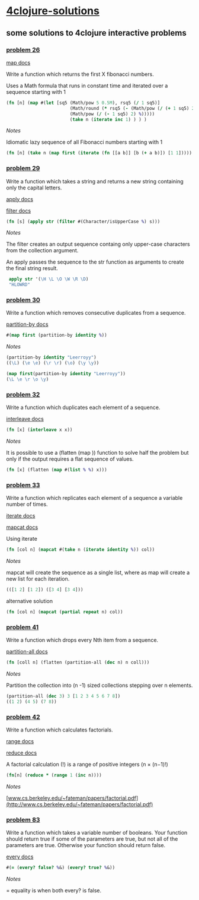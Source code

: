 # [4clojure-solutions](http://www.4clojure.com/)
## some solutions to 4clojure interactive problems

### [problem 26](http://www.4clojure.com/problem/26)

[map docs](https://clojuredocs.org/clojure.core/map)

Write a function which returns the first X fibonacci numbers.

Uses a Math formula that runs in constant time and iterated over a sequence starting with 1

~~~clojure
(fn [n] (map #(let [sq5 (Math/pow 5 0.5M), rsq5 (/ 1 sq5)]
                        (Math/round (* rsq5 (- (Math/pow (/ (+ 1 sq5) 2) %)
                        (Math/pow (/ (- 1 sq5) 2) %)))))
                        (take n (iterate inc 1) ) ) ) 
~~~

_Notes_

Idiomatic lazy sequence of all Fibonacci numbers starting with 1

~~~clojure
(fn [n] (take n (map first (iterate (fn [[a b]] [b (+ a b)]) [1 1]))))
~~~

### [problem 29](https://4clojure.com/problem/29)

Write a function which takes a string and returns a new string containing only the capital letters.

[apply docs](https://clojuredocs.org/clojure.core/apply)

[filter docs](https://clojuredocs.org/clojure.core/filter)

~~~clojure
(fn [s] (apply str (filter #(Character/isUpperCase %) s)))
~~~

_Notes_

The filter creates an output sequence containg only upper-case characters from the collection argument.

An apply passes the sequence to the str function as arguments to create the final string result.

~~~clojure
 apply str '(\H \L \O \W \R \D)
 "HLOWRD"
~~~ 

### [problem 30](https://4clojure.com/problem/30)

Write a function which removes consecutive duplicates from a sequence.

[partition-by docs](https://clojuredocs.org/clojure.core/partition-by)

~~~clojure
#(map first (partition-by identity %))
~~~

_Notes_

~~~clojure 
(partition-by identity "Leerroyy") 
((\L) (\e \e) (\r \r) (\o) (\y \y))

(map first(partition-by identity "Leerroyy"))
(\L \e \r \o \y)
~~~

### [problem 32](https://4clojure.com/problem/32)

Write a function which duplicates each element of a sequence.

[interleave docs](https://clojuredocs.org/clojure.core/interleave)

~~~clojure
(fn [x] (interleave x x))
~~~

_Notes_

It is possible to use a (flatten (map )) function to solve half the problem but only if the output requires a flat sequence of values.

~~~clojure
(fn [x] (flatten (map #(list % %) x)))
~~~

### [problem 33](https://4clojure.com/problem/33)

Write a function which replicates each element of a sequence a variable number of times.

[iterate docs](https://clojuredocs.org/clojure.core/iterate)

[mapcat docs](https://clojuredocs.org/clojure.core/mapcat)

Using iterate

~~~clojure
(fn [col n] (mapcat #(take n (iterate identity %)) col))
~~~

_Notes_

mapcat will create the sequence as a single list, where as map will create a new list for each iteration.

~~~clojure
(([1 2] [1 2]) ([3 4] [3 4]))
~~~

alternative solution

~~~clojure
(fn [col n] (mapcat (partial repeat n) col))
~~~

### [problem 41](https://4clojure.com/problem/41)

Write a function which drops every Nth item from a sequence.

[partition-all docs](https://clojuredocs.org/clojure.core/partition-all)

~~~clojure
(fn [coll n] (flatten (partition-all (dec n) n coll)))
~~~

_Notes_

Partition the collection into (n -1) sized collections stepping over n elements.

~~~clojure
(partition-all (dec 3) 3 [1 2 3 4 5 6 7 8])
((1 2) (4 5) (7 8))
~~~

### [problem 42](https://4clojure.com/problem/42)

Write a function which calculates factorials.

[range docs](https://clojuredocs.org/clojure.core/range)

[reduce docs](https://clojuredocs.org/clojure.core/reduce)

A factorial calculation (!) is a range of positive integers (n × (n−1)!)

~~~clojure
(fn[n] (reduce * (range 1 (inc n))))
~~~

_Notes_

[www.cs.berkeley.edu/~fateman/papers/factorial.pdf](http://www.cs.berkeley.edu/~fateman/papers/factorial.pdf)

### [problem 83](https://4clojure.com/problem/83)

Write a function which takes a variable number of booleans. Your function should return true if some of the parameters are true, but not all of the parameters are true. Otherwise your function should return false.

[every docs](https://clojuredocs.org/clojure.core/every)

~~~clojure
#(= (every? false? %&) (every? true? %&))
~~~~~~

_Notes_

= equality is when both every? is false.  

